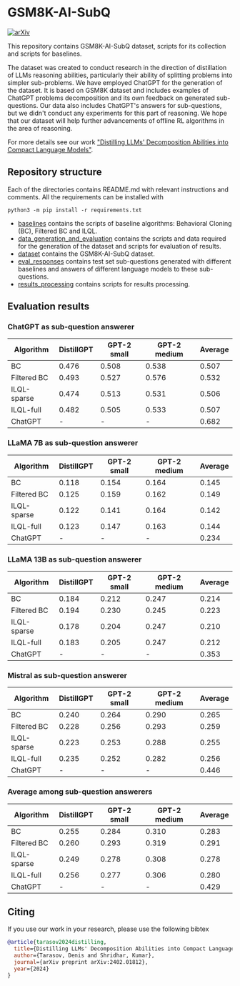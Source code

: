 # GSM8K-AI-SubQ
[![arXiv](https://img.shields.io/badge/arXiv-2402.01812-b31b1b.svg)](https://arxiv.org/abs/2402.01812)

This repository contains GSM8K-AI-SubQ dataset, scripts for its collection and scripts for baselines.

The dataset was created to conduct research in the direction of distillation of LLMs reasoning abilities,
particularly their ability of splitting problems into simpler sub-problems. 
We have employed ChatGPT for the generation of the dataset. It is based on GSM8K dataset and
includes examples of ChatGPT problems decomposition and its own feedback on generated sub-questions. 
Our data also includes ChatGPT's answers for sub-questions, but we didn't conduct any experiments for this part of reasoning. 
We hope that our dataset will help further advancements of offline RL algorithms in the area of reasoning.

For more details see our work ["Distilling LLMs' Decomposition Abilities into Compact Language Models"](https://arxiv.org/abs/2402.01812).

## Repository structure
Each of the directories contains README.md with relevant instructions and comments.
All the requirements can be installed with
```commandline
python3 -m pip install -r requirements.txt
```
* [baselines](https://github.com/DT6A/GSM8k-AI-SubQ/blob/main/baselines) contains the scripts of baseline algorithms: Behavioral Cloning (BC), Filtered BC and ILQL.
* [data_generation_and_evaluation](https://github.com/DT6A/GSM8k-AI-SubQ/blob/main/data_generation_and_evaluation) contains the scripts and data required for the generation of the dataset and scripts for evaluation of results.
* [dataset](https://github.com/DT6A/GSM8k-AI-SubQ/blob/main/dataset) contains the GSM8K-AI-SubQ dataset.
* [eval_responses](https://github.com/DT6A/GSM8k-AI-SubQ/blob/main/eval_responses) contains test set sub-questions generated with different baselines and answers of different language models to these sub-questions.
* [results_processing](https://github.com/DT6A/GSM8k-AI-SubQ/blob/main/results_processing) contains scripts for results processing.

## Evaluation results
### ChatGPT as sub-question answerer
| Algorithm   | DistillGPT | GPT-2 small | GPT-2 medium | Average |
|-------------|------------|-------------|--------------|---------|
| BC          | 0.476      | 0.508       | 0.538        | 0.507   | 
| Filtered BC | 0.493      | 0.527       | 0.576        | 0.532   | 
| ILQL-sparse | 0.474      | 0.513       | 0.531        | 0.506   | 
| ILQL-full   | 0.482      | 0.505       | 0.533        | 0.507   | 
| ChatGPT     | -          | -           | -            | 0.682   | 

### LLaMA 7B as sub-question answerer
| Algorithm   | DistillGPT | GPT-2 small | GPT-2 medium | Average |
|-------------|------------|-------------|--------------|---------|
| BC          | 0.118      | 0.154       | 0.164        | 0.145   | 
| Filtered BC | 0.125      | 0.159       | 0.162        | 0.149   | 
| ILQL-sparse | 0.122      | 0.141       | 0.164        | 0.142   | 
| ILQL-full   | 0.123      | 0.147       | 0.163        | 0.144   | 
| ChatGPT     | -          | -           | -            | 0.234   |

### LLaMA 13B as sub-question answerer
| Algorithm   | DistillGPT | GPT-2 small | GPT-2 medium | Average |
|-------------|------------|-------------|--------------|---------|
| BC          | 0.184      | 0.212       | 0.247        | 0.214   | 
| Filtered BC | 0.194      | 0.230       | 0.245        | 0.223   | 
| ILQL-sparse | 0.178      | 0.204       | 0.247        | 0.210   | 
| ILQL-full   | 0.183      | 0.205       | 0.247        | 0.212   | 
| ChatGPT     | -          | -           | -            | 0.353   |

### Mistral as sub-question answerer
| Algorithm   | DistillGPT | GPT-2 small | GPT-2 medium | Average |
|-------------|------------|-------------|--------------|---------|
| BC          | 0.240      | 0.264       | 0.290        | 0.265   | 
| Filtered BC | 0.228      | 0.256       | 0.293        | 0.259   | 
| ILQL-sparse | 0.223      | 0.253       | 0.288        | 0.255   | 
| ILQL-full   | 0.235      | 0.252       | 0.282        | 0.256   | 
| ChatGPT     | -          | -           | -            | 0.446   |

### Average among sub-question answerers
| Algorithm   | DistillGPT | GPT-2 small | GPT-2 medium | Average |
|-------------|------------|-------------|--------------|---------|
| BC          | 0.255      | 0.284       | 0.310        | 0.283   | 
| Filtered BC | 0.260      | 0.293       | 0.319        | 0.291   | 
| ILQL-sparse | 0.249      | 0.278       | 0.308        | 0.278   | 
| ILQL-full   | 0.256      | 0.277       | 0.306        | 0.280   |
| ChatGPT     | -          | -           | -            | 0.429   |

## Citing
If you use our work in your research, please use the following bibtex
```bibtex
@article{tarasov2024distilling,
  title={Distilling LLMs' Decomposition Abilities into Compact Language Models},
  author={Tarasov, Denis and Shridhar, Kumar},
  journal={arXiv preprint arXiv:2402.01812},
  year={2024}
}
```